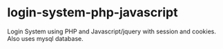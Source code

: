 # login-system-php-javascript
Login System using PHP and Javascript/jquery with session and cookies. Also uses mysql database. 
